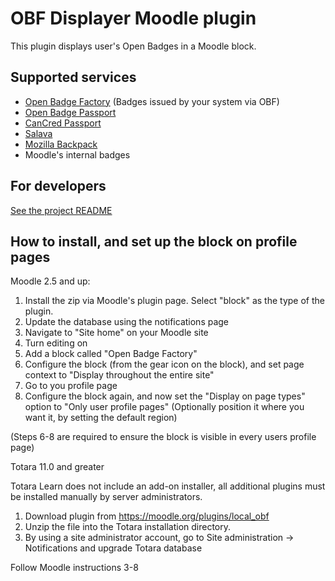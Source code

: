 OBF Displayer Moodle plugin
=================

This plugin displays user's Open Badges in a Moodle block.

Supported services
------------------

- [Open Badge Factory](https://openbadgefactory.com/) (Badges issued by your system via OBF)
- [Open Badge Passport](https://openbadgepassport.com/)
- [CanCred Passport](https://passport.cancred.ca/)
- [Salava](http://salava.org)
- [Mozilla Backpack](https://backpack.openbadges.org)
- Moodle's internal badges

For developers
--------

[See the project README](../../../README.md)

How to install, and set up the block on profile pages
--------------

Moodle 2.5 and up:

1. Install the zip via Moodle's plugin page. Select "block" as the type of the plugin.
2. Update the database using the notifications page
3. Navigate to "Site home" on your Moodle site
4. Turn editing on
5. Add a block called "Open Badge Factory"
6. Configure the block (from the gear icon on the block), and set page context to "Display throughout the entire site"
7. Go to you profile page
8. Configure the block again, and now set the "Display on page types" option to "Only user profile pages"
   (Optionally position it where you want it, by setting the default region)

(Steps 6-8 are required to ensure the block is visible in every users profile page)


Totara 11.0 and greater

Totara Learn does not include an add-on installer, all additional plugins must be installed manually by server administrators. 

1. Download plugin from https://moodle.org/plugins/local_obf
2. Unzip the file into the Totara installation directory. 
3. By using a site administrator account, go to Site administration → Notifications and upgrade Totara database

Follow Moodle instructions 3-8
